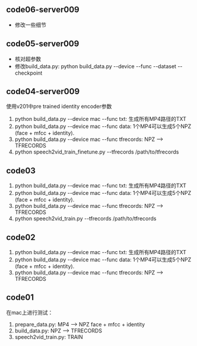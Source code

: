 ## code06-server009
  - 修改一些细节

## code05-server009
  - 核对超参数
  - 修改build_data.py: python build_data.py --device --func --dataset --checkpoint
  
## code04-server009
使用v201中pre trained identity encoder参数

1. python build_data.py --device mac --func txt: 生成所有MP4路径的TXT
2. python build_data.py --device mac --func data: 1个MP4可以生成5个NPZ (face + mfcc + identity).
3. python build_data.py --device mac --func tfrecords: NPZ --> TFRECORDS
4. python speech2vid_train_finetune.py --tfrecords /path/to/tfrecords 

## code03
1. python build_data.py --device mac --func txt: 生成所有MP4路径的TXT
2. python build_data.py --device mac --func data: 1个MP4可以生成5个NPZ (face + mfcc + identity).
3. python build_data.py --device mac --func tfrecords: NPZ --> TFRECORDS
4. python speech2vid_train.py --tfrecords /path/to/tfrecords 

## code02
1. python build_data.py --device mac --func txt: 生成所有MP4路径的TXT
2. python build_data.py --device mac --func data: 1个MP4可以生成5个NPZ (face + mfcc + identity).
3. python build_data.py --device mac --func tfrecords: NPZ --> TFRECORDS

## code01
在mac上进行测试：  

1. prepare_data.py: MP4 --> NPZ face + mfcc + identity  
2. build_data.py: NPZ --> TFRECORDS  
3. speech2vid_train.py: TRAIN
